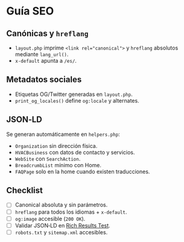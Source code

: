 # Guía SEO

## Canónicas y `hreflang`
- `layout.php` imprime `<link rel="canonical">` y `hreflang` absolutos mediante `lang_url()`.
- `x-default` apunta a `/es/`.

## Metadatos sociales
- Etiquetas OG/Twitter generadas en `layout.php`.
- `print_og_locales()` define `og:locale` y alternates.

## JSON‑LD
Se generan automáticamente en `helpers.php`:
- `Organization` sin dirección física.
- `HVACBusiness` con datos de contacto y servicios.
- `WebSite` con `SearchAction`.
- `BreadcrumbList` mínimo con Home.
- `FAQPage` solo en la home cuando existen traducciones.

## Checklist
- [ ] Canonical absoluta y sin parámetros.
- [ ] `hreflang` para todos los idiomas + `x-default`.
- [ ] `og:image` accesible (`200 OK`).
- [ ] Validar JSON‑LD en [Rich Results Test](https://search.google.com/test/rich-results).
- [ ] `robots.txt` y `sitemap.xml` accesibles.
